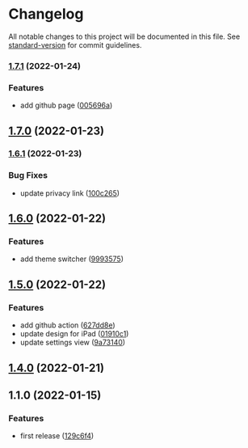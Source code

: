 # Changelog

All notable changes to this project will be documented in this file. See [standard-version](https://github.com/conventional-changelog/standard-version) for commit guidelines.

### [1.7.1](https://github.com/dominickolbe/BetterPassword/compare/v1.7.0...v1.7.1) (2022-01-24)


### Features

* add github page ([005696a](https://github.com/dominickolbe/BetterPassword/commit/005696af77731eacd5e3f13c0f36d8e223f2fc9c))

## [1.7.0](https://github.com/dominickolbe/BetterPassword/compare/v1.6.1...v1.7.0) (2022-01-23)

### [1.6.1](https://github.com/dominickolbe/BetterPassword/compare/v1.6.0...v1.6.1) (2022-01-23)


### Bug Fixes

* update privacy link ([100c265](https://github.com/dominickolbe/BetterPassword/commit/100c265af286d7fd6b0365f0d3f12406716c5f88))

## [1.6.0](https://github.com/dominickolbe/BetterPassword/compare/v1.5.0...v1.6.0) (2022-01-22)


### Features

* add theme switcher ([9993575](https://github.com/dominickolbe/BetterPassword/commit/9993575d099cbfd888738660589a278184b5a8fa))

## [1.5.0](https://github.com/dominickolbe/BetterPassword/compare/v1.4.0...v1.5.0) (2022-01-22)


### Features

* add github action ([627dd8e](https://github.com/dominickolbe/BetterPassword/commit/627dd8e9cc2916d38182f6739c3565cf62ca4eb3))
* update design for iPad ([01910c1](https://github.com/dominickolbe/BetterPassword/commit/01910c1d4a286fc40e8519cd9daa4e1b2ca8505c))
* update settings view ([9a73140](https://github.com/dominickolbe/BetterPassword/commit/9a73140540dcb57806a775b14b158001c8199568))

## [1.4.0](https://github.com/dominickolbe/BetterPassword/compare/v1.1.0...v1.4.0) (2022-01-21)

## 1.1.0 (2022-01-15)


### Features

* first release ([129c6f4](https://github.com/dominickolbe/BetterPassword/commit/129c6f441eb49b41e6b1f10a877effdcf5a06295))
